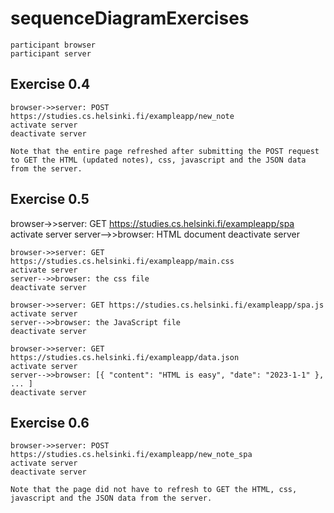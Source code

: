 # sequenceDiagramExercises

    participant browser
    participant server

## Exercise 0.4

    browser->>server: POST https://studies.cs.helsinki.fi/exampleapp/new_note
    activate server
    deactivate server

    Note that the entire page refreshed after submitting the POST request to GET the HTML (updated notes), css, javascript and the JSON data from the server. 

## Exercise 0.5

browser->>server: GET https://studies.cs.helsinki.fi/exampleapp/spa
    activate server
    server-->>browser: HTML document
    deactivate server

    browser->>server: GET https://studies.cs.helsinki.fi/exampleapp/main.css
    activate server
    server-->>browser: the css file
    deactivate server

    browser->>server: GET https://studies.cs.helsinki.fi/exampleapp/spa.js
    activate server
    server-->>browser: the JavaScript file
    deactivate server

    browser->>server: GET https://studies.cs.helsinki.fi/exampleapp/data.json
    activate server
    server-->>browser: [{ "content": "HTML is easy", "date": "2023-1-1" }, ... ]
    deactivate server

## Exercise 0.6

    browser->>server: POST https://studies.cs.helsinki.fi/exampleapp/new_note_spa
    activate server
    deactivate server

    Note that the page did not have to refresh to GET the HTML, css, javascript and the JSON data from the server.
